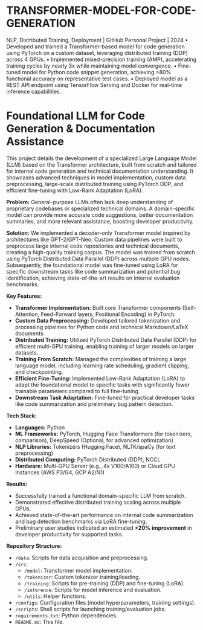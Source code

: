 # TRANSFORMER-MODEL-FOR-CODE-GENERATION

NLP,
Distributed Training, Deployment | GitHub
Personal Project | 2024
• Developed and trained a Transformer-based model for code generation
using PyTorch on a custom dataset, leveraging distributed training (DDP)
across 4 GPUs.
• Implemented mixed-precision training (AMP), accelerating training cycles by
nearly 3x while maintaining model convergence.
• Fine-tuned model for Python code snippet generation, achieving >80%
functional accuracy on representative test cases.
• Deployed model as a REST API endpoint using TensorFlow Serving and
Docker for real-time inference capabilities.

# Foundational LLM for Code Generation & Documentation Assistance

This project details the development of a specialized Large Language Model (LLM) based on the Transformer architecture, built from scratch and tailored for internal code generation and technical documentation understanding. It showcases advanced techniques in model implementation, custom data preprocessing, large-scale distributed training using PyTorch DDP, and efficient fine-tuning with Low-Rank Adaptation (LoRA).

**Problem:** General-purpose LLMs often lack deep understanding of proprietary codebases or specialized technical domains. A domain-specific model can provide more accurate code suggestions, better documentation summaries, and more relevant assistance, boosting developer productivity.

**Solution:** We implemented a decoder-only Transformer model inspired by architectures like GPT-2/GPT-Neo. Custom data pipelines were built to preprocess large internal code repositories and technical documents, creating a high-quality training corpus. The model was trained from scratch using PyTorch Distributed Data Parallel (DDP) across multiple GPU nodes. Subsequently, the foundational model was fine-tuned using LoRA for specific downstream tasks like code summarization and potential bug identification, achieving state-of-the-art results on internal evaluation benchmarks.

**Key Features:**

*   **Transformer Implementation:** Built core Transformer components (Self-Attention, Feed-Forward layers, Positional Encoding) in PyTorch.
*   **Custom Data Preprocessing:** Developed tailored tokenization and processing pipelines for Python code and technical Markdown/LaTeX documents.
*   **Distributed Training:** Utilized PyTorch Distributed Data Parallel (DDP) for efficient multi-GPU training, enabling training of larger models on larger datasets.
*   **Training From Scratch:** Managed the complexities of training a large language model, including learning rate scheduling, gradient clipping, and checkpointing.
*   **Efficient Fine-Tuning:** Implemented Low-Rank Adaptation (LoRA) to adapt the foundational model to specific tasks with significantly fewer trainable parameters compared to full fine-tuning.
*   **Downstream Task Adaptation:** Fine-tuned for practical developer tasks like code summarization and preliminary bug pattern detection.

**Tech Stack:**

*   **Languages:** Python
*   **ML Frameworks:** PyTorch, Hugging Face Transformers (for tokenizers, comparison), DeepSpeed (Optional, for advanced optimization)
*   **NLP Libraries:** Tokenizers (Hugging Face), NLTK/spaCy (for text preprocessing)
*   **Distributed Computing:** PyTorch Distributed (DDP), NCCL
*   **Hardware:** Multi-GPU Server (e.g., 4x V100/A100) or Cloud GPU Instances (AWS P3/G4, GCP A2/N1)

**Results:**

*   Successfully trained a functional domain-specific LLM from scratch.
*   Demonstrated effective distributed training scaling across multiple GPUs.
*   Achieved state-of-the-art performance on internal code summarization and bug detection benchmarks via LoRA fine-tuning.
*   Preliminary user studies indicated an estimated **+20% improvement** in developer productivity for supported tasks.

**Repository Structure:**

*   `/data`: Scripts for data acquisition and preprocessing.
*   `/src`:
    *   `/model`: Transformer model implementation.
    *   `/tokenizer`: Custom tokenizer training/loading.
    *   `/training`: Scripts for pre-training (DDP) and fine-tuning (LoRA).
    *   `/inference`: Scripts for model inference and evaluation.
    *   `/utils`: Helper functions.
*   `/configs`: Configuration files (model hyperparameters, training settings).
*   `/scripts`: Shell scripts for launching training/evaluation jobs.
*   `requirements.txt`: Python dependencies.
*   `README.md`: This file.


